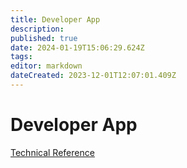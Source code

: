 ```yaml
---
title: Developer App
description: 
published: true
date: 2024-01-19T15:06:29.624Z
tags: 
editor: markdown
dateCreated: 2023-12-01T12:07:01.409Z
---
```


# Developer App
[Technical Reference](/Apps/DeveloperApp/TechRef)